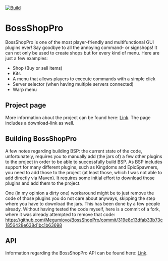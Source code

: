 [![Build](https://github.com/promcteam/bosshoppro/actions/workflows/publish.yml/badge.svg?branch=dev)](https://s01.oss.sonatype.org/content/repositories/snapshots/com/promcteam/bossshoppro)

# BossShopPro

BossShopPro is one of the most player-friendly and multifunctional GUI plugins ever! Say goodbye to all the annoying command- or signshops!
It can not only be used to create shops but for every kind of menu. Here are just a few examples:
* Shop (Buy or sell items)
* Kits
* A menu that allows players to execute commands with a simple click
* Server selector (when having multiple servers connected)
* Warp menu


## Project page
More information about the project can be found here: [Link](https://www.spigotmc.org/resources/222/). The page includes a download-link as well.


## Building BossShopPro
A few notes regarding building BSP: the current state of the code, unfortunately, requires you to manually add (the jars of) a few other plugins to the project in order to be able to successfully build BSP. As BSP includes support for many different plugins, such as Kingdoms and EpicSpawners, you need to add those to the project (at least those, which I was not able to add directly via Maven). It requires some initial effort to download those plugins and add them to the project. 

One (in my opinion a dirty one) workaround might be to just remove the code of those plugins you do not care about anyways, skipping the step where you have to download the jars. This has been done by a few people already. Without having tested the code myself, here is a commit of a fork, where it was already attempted to remove that code:
https://github.com/Megumiovo/BossShopPro/commit/319e8c13dfab33b73c1856428e638d1bc1b63698



## API
Information regarding the BossShopPro API can be found here: [Link](https://www.spigotmc.org/wiki/bossshoppro-api/).
